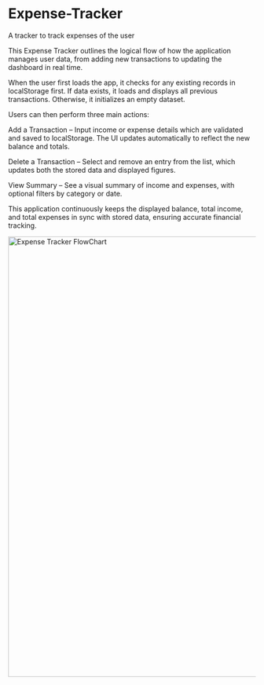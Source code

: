 # Expense-Tracker
A tracker to track expenses of the user

This Expense Tracker outlines the logical flow of how the application manages user data, from adding new transactions to updating the dashboard in real time.

When the user first loads the app, it checks for any existing records in localStorage first. If data exists, it loads and displays all previous transactions. Otherwise, it initializes an empty dataset.

Users can then perform three main actions:

Add a Transaction – Input income or expense details which are validated and saved to localStorage. The UI updates automatically to reflect the new balance and totals.

Delete a Transaction – Select and remove an entry from the list, which updates both the stored data and displayed figures.

View Summary – See a visual summary of income and expenses, with optional filters by category or date.

This application continuously keeps the displayed balance, total income, and total expenses in sync with stored data, ensuring accurate financial tracking.

<img width="625" height="897" alt="Expense Tracker FlowChart" src="https://github.com/user-attachments/assets/7eaebe4e-2847-4080-a666-4220298b0e6e" />
